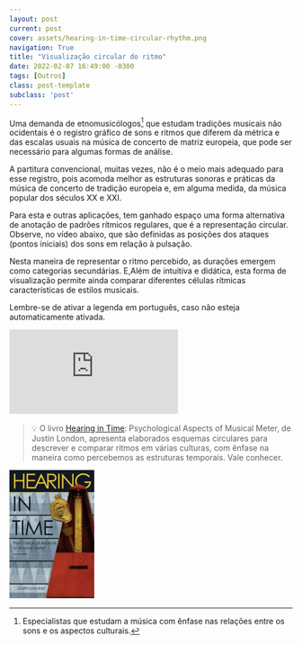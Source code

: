 ```yaml
---
layout: post
current: post
cover: assets/hearing-in-time-circular-rhythm.png
navigation: True
title: "Visualização circular do ritmo"
date: 2022-02-07 16:49:00 -0300
tags: [Outros]
class: post-template
subclass: 'post'
---
```


Uma demanda de etnomusicólogos[^1] que estudam tradições musicais não ocidentais é o registro gráfico de sons e ritmos que diferem da métrica e das escalas usuais na música de concerto de matriz europeia, que pode ser necessário para algumas formas de análise.

A partitura convencional, muitas vezes, não é o meio mais adequado para esse registro, pois acomoda melhor as estruturas sonoras e práticas da música de concerto de tradição europeia e, em alguma medida, da música popular dos séculos XX e XXI.

Para esta e outras aplicações, tem ganhado espaço uma forma alternativa de anotação de padrões rítmicos regulares, que é a representação circular. Observe, no vídeo abaixo, que são definidas as posições dos ataques (pontos iniciais) dos sons em relação à pulsação.

Nesta maneira de representar o ritmo percebido, as durações emergem como categorias secundárias. E,Além de intuitiva e didática, esta forma de visualização permite ainda comparar diferentes células rítmicas características de estilos musicais.

Lembre-se de ativar a legenda em português, caso não esteja automaticamente ativada.

<iframe src="https://www.youtube.com/embed/2UphAzryVpY" allow="autoplay; encrypted-media" frameborder="0" allowfullscreen="true"></iframe>

>💡 O livro [Hearing in Time](https://global.oup.com/academic/product/hearing-in-time-9780199744374?cc=us&lang=en&): Psychological Aspects of Musical Meter, de Justin London, apresenta elaborados esquemas circulares para descrever e comparar ritmos em várias culturas, com ênfase na maneira como percebemos as estruturas temporais. Vale conhecer.

<img src="assets/hearing-in-time.jpeg" alt="snapshot" width="30%">

[^1]: Especialistas que estudam a música com ênfase nas relações entre os sons e os aspectos culturais.